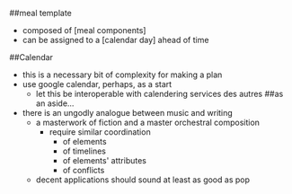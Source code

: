 ##meal template
* composed of [meal components]
* can be assigned to a [calendar day] ahead of time

##Calendar
* this is a necessary bit of complexity for making a plan
* use google calendar, perhaps, as a start
    * let this be interoperable with calendering services des autres
##as an aside...
* there is an ungodly analogue between music and writing
    * a masterwork of fiction and a master orchestral composition
        * require similar coordination 
            * of elements
            * of timelines
            * of elements' attributes
            * of conflicts
    * decent applications should sound at least as good as pop
